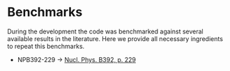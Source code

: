 # Benchmarks

During the development the code was benchmarked against several available results in the literature.
Here we provide all necessary ingredients to repeat this benchmarks.

- NPB392-229 -> [Nucl. Phys. B392, p. 229](https://inspirehep.net/literature/339361)
